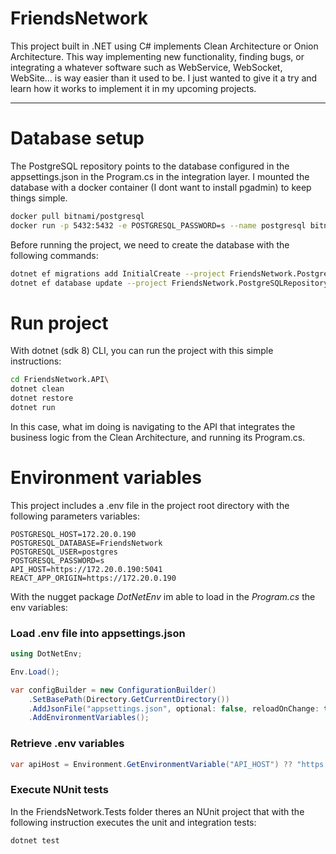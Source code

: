 # FriendsNetwork

This project built in .NET using C# implements Clean Architecture or Onion Architecture. This way implementing new functionality, finding bugs, or integrating a whatever software such as WebService, WebSocket, WebSite... is way easier than it used to be. I just wanted to give it a try and learn how it works to implement it in my upcoming projects.

---

# Database setup

The PostgreSQL repository points to the database configured in the appsettings.json in the Program.cs in the integration layer.
I mounted the database with a docker container (I dont want to install pgadmin) to keep things simple.

``` bash
docker pull bitnami/postgresql
docker run -p 5432:5432 -e POSTGRESQL_PASSWORD=s --name postgresql bitnami/postgresql:latest
```

Before running the project, we need to create the database with the following commands:

``` bash
dotnet ef migrations add InitialCreate --project FriendsNetwork.PostgreSQLRepository --startup-project FriendsNetwork.Api/FriendsNetwork.Api
dotnet ef database update --project FriendsNetwork.PostgreSQLRepository --startup-project FriendsNetwork.Api\FriendsNetwork.Api
```

# Run project

With dotnet (sdk 8) CLI, you can run the project with this simple instructions:

``` bash
cd FriendsNetwork.API\
dotnet clean
dotnet restore
dotnet run
```

In this case, what im doing is navigating to the API that integrates the business logic from the Clean Architecture, and running its Program.cs.

# Environment variables

This project includes a .env file in the project root directory with the following parameters variables:

``` env
POSTGRESQL_HOST=172.20.0.190
POSTGRESQL_DATABASE=FriendsNetwork
POSTGRESQL_USER=postgres
POSTGRESQL_PASSWORD=s
API_HOST=https://172.20.0.190:5041
REACT_APP_ORIGIN=https://172.20.0.190
```

With the nugget package *DotNetEnv* im able to load in the *Program.cs* the env variables:

### Load .env file into appsettings.json

``` cs
using DotNetEnv;

Env.Load();

var configBuilder = new ConfigurationBuilder()
    .SetBasePath(Directory.GetCurrentDirectory())
    .AddJsonFile("appsettings.json", optional: false, reloadOnChange: true)
    .AddEnvironmentVariables();
```

### Retrieve .env variables

``` cs
var apiHost = Environment.GetEnvironmentVariable("API_HOST") ?? "https://localhost:5041";

```

### Execute NUnit tests

In the FriendsNetwork.Tests folder theres an NUnit project that with the following instruction executes the unit and integration tests:

``` bash
dotnet test
```





